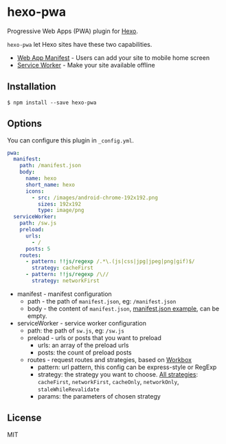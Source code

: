 # hexo-pwa

Progressive Web Apps (PWA) plugin for [Hexo](https://hexo.io/).

`hexo-pwa` let Hexo sites have these two  capabilities.

-  [Web App Manifest](https://developer.mozilla.org/en-US/docs/Web/Manifest) - Users can add your site to mobile home screen
- [Service Worker](https://developers.google.com/web/fundamentals/primers/service-workers/) - Make your site available offline

## Installation

```shell
$ npm install --save hexo-pwa
```

## Options

You can configure this plugin in `_config.yml`.

```yaml
pwa:
  manifest:
    path: /manifest.json
    body:
      name: hexo
      short_name: hexo
      icons:
        - src: /images/android-chrome-192x192.png
          sizes: 192x192
          type: image/png
  serviceWorker:
    path: /sw.js
    preload:
      urls:
        - /
      posts: 5
    routes:
      - pattern: !!js/regexp /.*\.(js|css|jpg|jpeg|png|gif)$/
        strategy: cacheFirst
      - pattern: !!js/regexp /\//
        strategy: networkFirst
```

- manifest - manifest configuration
	- path - the path of `manifest.json`, eg: `/manifest.json`
	- body - the content of `manifest.json`,  [manifest.json example](https://developer.mozilla.org/en-US/docs/Web/Manifest), can be empty.
- serviceWorker - service worker configuration
	- path: the path of `sw.js`, eg: `/sw.js`
	- preload - urls or posts that you want to preload
		- urls: an array of the preload urls
		- posts: the count of preload posts
	- routes - request routes and strategies, based on [Workbox](https://developers.google.com/web/tools/workbox/)
		- pattern: url pattern, this config can be express-style or RegExp
		- strategy: the strategy you want to choose. [All strategies](https://developers.google.com/web/tools/workbox/reference-docs/latest/module-workbox-sw.Strategies): `cacheFirst`, `networkFirst`, `cacheOnly`, `networkOnly`, `staleWhileRevalidate`
		- params: the parameters of chosen strategy

## License

MIT
